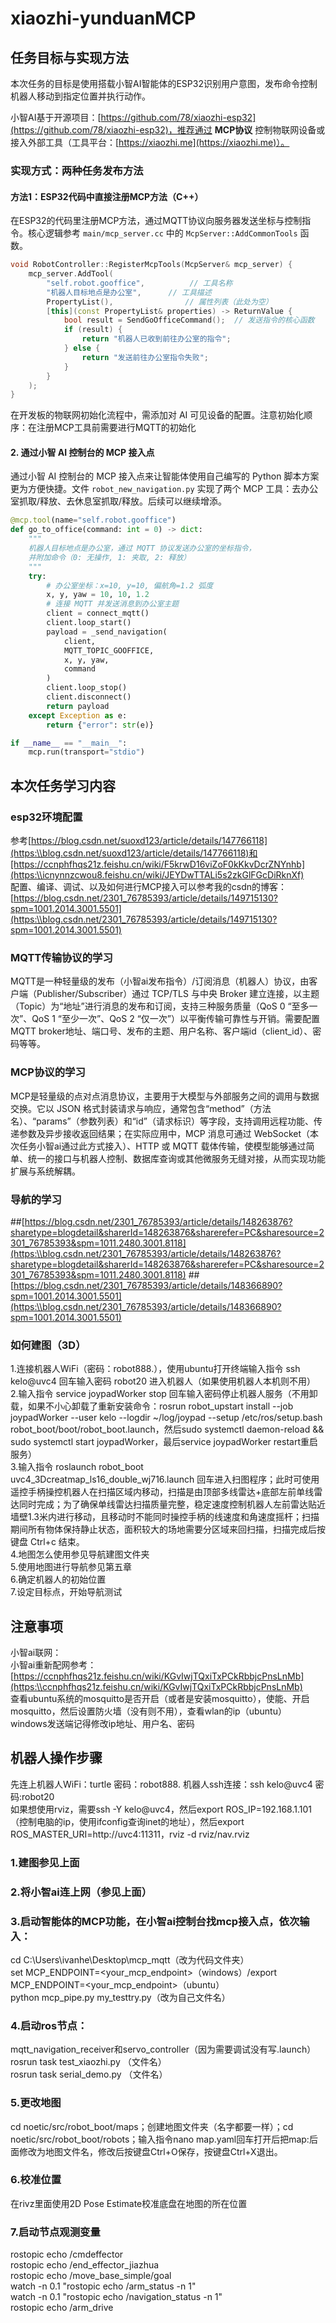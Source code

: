 # xiaozhi-yunduanMCP 

## 任务目标与实现方法

本次任务的目标是使用搭载小智AI智能体的ESP32识别用户意图，发布命令控制机器人移动到指定位置并执行动作。  

小智AI基于开源项目：[https://github.com/78/xiaozhi-esp32](https://github.com/78/xiaozhi-esp32)，推荐通过 **MCP协议** 控制物联网设备或接入外部工具（工具平台：[https://xiaozhi.me](https://xiaozhi.me)）。  

### 实现方式：两种任务发布方法  
#### 方法1：ESP32代码中直接注册MCP方法（C++）  
在ESP32的代码里注册MCP方法，通过MQTT协议向服务器发送坐标与控制指令。核心逻辑参考 `main/mcp_server.cc` 中的 `McpServer::AddCommonTools` 函数。  

```cpp
void RobotController::RegisterMcpTools(McpServer& mcp_server) {
    mcp_server.AddTool(
        "self.robot.gooffice",          // 工具名称
        "机器人目标地点是办公室",      // 工具描述
        PropertyList(),                // 属性列表（此处为空）
        [this](const PropertyList& properties) -> ReturnValue {
            bool result = SendGoOfficeCommand();  // 发送指令的核心函数
            if (result) {
                return "机器人已收到前往办公室的指令";
            } else {
                return "发送前往办公室指令失败";
            }
        }
    );
}
```
在开发板的物联网初始化流程中，需添加对 AI 可见设备的配置。注意初始化顺序：在注册MCP工具前需要进行MQTT的初始化
#### 2. 通过小智 AI 控制台的 MCP 接入点

通过小智 AI 控制台的 MCP 接入点来让智能体使用自己编写的 Python 脚本方案更为方便快捷。文件 `robot_new_navigation.py` 实现了两个 MCP 工具：去办公室抓取/释放、去休息室抓取/释放。后续可以继续增添。

```python
@mcp.tool(name="self.robot.gooffice")
def go_to_office(command: int = 0) -> dict:
    """
    机器人目标地点是办公室，通过 MQTT 协议发送办公室的坐标指令，
    并附加命令（0: 无操作, 1: 夹取, 2: 释放）
    """
    try:
        # 办公室坐标：x=10, y=10, 偏航角=1.2 弧度
        x, y, yaw = 10, 10, 1.2
        # 连接 MQTT 并发送消息到办公室主题
        client = connect_mqtt()
        client.loop_start()
        payload = _send_navigation(
            client,
            MQTT_TOPIC_GOOFFICE,
            x, y, yaw,
            command
        )
        client.loop_stop()
        client.disconnect()
        return payload
    except Exception as e:
        return {"error": str(e)}

if __name__ == "__main__":
    mcp.run(transport="stdio")
```
## 本次任务学习内容
### esp32环境配置 
参考[https://blog.csdn.net/suoxd123/article/details/147766118](https:\\blog.csdn.net/suoxd123/article/details/147766118)和[https://ccnphfhqs21z.feishu.cn/wiki/F5krwD16viZoF0kKkvDcrZNYnhb](https:\\icnynnzcwou8.feishu.cn/wiki/JEYDwTTALi5s2zkGlFGcDiRknXf)    
配置、编译、调试、以及如何进行MCP接入可以参考我的csdn的博客： [https://blog.csdn.net/2301_76785393/article/details/149715130?spm=1001.2014.3001.5501](https:\\blog.csdn.net/2301_76785393/article/details/149715130?spm=1001.2014.3001.5501)
### MQTT传输协议的学习    
MQTT是一种轻量级的发布（小智ai发布指令）/订阅消息（机器人）协议，由客户端（Publisher/Subscriber）通过 TCP/TLS 与中央 Broker 建立连接，以主题（Topic）为“地址”进行消息的发布和订阅，支持三种服务质量（QoS 0 “至多一次”、QoS 1 “至少一次”、QoS 2 “仅一次”）以平衡传输可靠性与开销。需要配置MQTT broker地址、端口号、发布的主题、用户名称、客户端id（client_id）、密码等等。
### MCP协议的学习
MCP是轻量级的点对点消息协议，主要用于大模型与外部服务之间的调用与数据交换。它以 JSON 格式封装请求与响应，通常包含“method”（方法名）、“params”（参数列表）和“id”（请求标识）等字段，支持调用远程功能、传递参数及异步接收返回结果；在实际应用中，MCP 消息可通过 WebSocket（本次任务小智ai通过此方式接入）、HTTP 或 MQTT 载体传输，使模型能够通过简单、统一的接口与机器人控制、数据库查询或其他微服务无缝对接，从而实现功能扩展与系统解耦。
### 导航的学习
##[https://blog.csdn.net/2301_76785393/article/details/148263876?sharetype=blogdetail&sharerId=148263876&sharerefer=PC&sharesource=2301_76785393&spm=1011.2480.3001.8118](https:\\blog.csdn.net/2301_76785393/article/details/148263876?sharetype=blogdetail&sharerId=148263876&sharerefer=PC&sharesource=2301_76785393&spm=1011.2480.3001.8118)
##[https://blog.csdn.net/2301_76785393/article/details/148366890?spm=1001.2014.3001.5501](https:\\blog.csdn.net/2301_76785393/article/details/148366890?spm=1001.2014.3001.5501)    
### 如何建图（3D）
1.连接机器人WiFi（密码：robot888.），使用ubuntu打开终端输入指令 ssh  kelo@uvc4 回车输入密码 robot20 进入机器人（如果使用机器人本机则不用）    
2.输入指令 service joypadWorker stop 回车输入密码停止机器人服务（不用卸载，如果不小心卸载了重新安装命令：rosrun robot_upstart install --job joypadWorker --user kelo --logdir ~/log/joypad --setup /etc/ros/setup.bash robot_boot/boot/robot_boot.launch，然后sudo systemctl daemon-reload && sudo systemctl start joypadWorker，最后service joypadWorker restart重启服务）        
3.输入指令 roslaunch robot_boot uvc4_3Dcreatmap_ls16_double_wj716.launch 回车进入扫图程序；此时可使用遥控手柄操控机器人在扫描区域内移动，扫描是由顶部多线雷达+底部左前单线雷达同时完成；为了确保单线雷达扫描质量完整，稳定速度控制机器人左前雷达贴近墙壁1.3米内进行移动，且移动时不能同时操控手柄的线速度和角速度摇杆；扫描期间所有物体保持静止状态，面积较大的场地需要分区域来回扫描，扫描完成后按键盘 Ctrl+c 结束。    
4.地图怎么使用参见导航建图文件夹       
5.使用地图进行导航参见第五章        
6.确定机器人的初始位置    
7.设定目标点，开始导航测试    
## 注意事项
小智ai联网：    
小智ai重新配网参考：[https://ccnphfhqs21z.feishu.cn/wiki/KGvIwjTQxiTxPCkRbbjcPnsLnMb](https:\\ccnphfhqs21z.feishu.cn/wiki/KGvIwjTQxiTxPCkRbbjcPnsLnMb)    
查看ubuntu系统的mosquitto是否开启（或者是安装mosquitto），使能、开启mosquitto，然后设置防火墙（没有则不用），查看wlan的ip（ubuntu）    
windows发送端记得修改ip地址、用户名、密码    
## 机器人操作步骤    
先连上机器人WiFi：turtle 密码：robot888. 机器人ssh连接：ssh kelo@uvc4 密码:robot20    
如果想使用rviz，需要ssh -Y kelo@uvc4，然后export ROS_IP=192.168.1.101（控制电脑的ip，使用ifconfig查询inet的地址），然后export  ROS_MASTER_URI=http://uvc4:11311，rviz -d rviz/nav.rviz
### 1.建图参见上面        
### 2.将小智ai连上网（参见上面）        
### 3.启动智能体的MCP功能，在小智ai控制台找mcp接入点，依次输入：    
cd C:\Users\ivanhe\Desktop\mcp_mqtt（改为代码文件夹）      
set MCP_ENDPOINT=<your_mcp_endpoint>（windows）/export MCP_ENDPOINT=<your_mcp_endpoint>（ubuntu）    
python mcp_pipe.py my_testtry.py（改为自己文件名）    
### 4.启动ros节点：        
mqtt_navigation_receiver和servo_controller（因为需要调试没有写.launch）    
rosrun task test_xiaozhi.py （文件名）        
rosrun task serial_demo.py （文件名）    
### 5.更改地图        
cd noetic/src/robot_boot/maps；创建地图文件夹（名字都要一样）；cd noetic/src/robot_boot/robots；输入指令nano map.yaml回车打开后把map:后面修改为地图文件名，修改后按键盘Ctrl+O保存，按键盘Ctrl+X退出。        
### 6.校准位置    
在rivz里面使用2D Pose Estimate校准底盘在地图的所在位置    
### 7.启动节点观测变量        
rostopic echo /cmdeffector     
rostopic echo /end_effector_jiazhua    
rostopic echo /move_base_simple/goal    
watch -n 0.1 "rostopic echo /arm_status -n 1"    
watch -n 0.1 "rostopic echo /navigation_status -n 1"    
rostopic echo /arm_drive     
